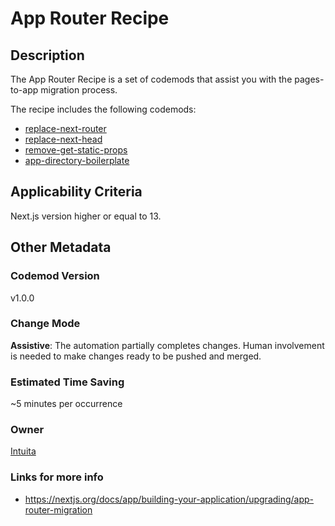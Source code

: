 # App Router Recipe

## Description

The App Router Recipe is a set of codemods that assist you with the pages-to-app migration process.

The recipe includes the following codemods:

-   [replace-next-router](https://github.com/codemod-com/codemod-registry/tree/main/codemods/next/13/replace-next-router)
-   [replace-next-head](https://github.com/codemod-com/codemod-registry/tree/main/codemods/next/13/replace-next-head)
-   [remove-get-static-props](https://github.com/codemod-com/codemod-registry/tree/main/codemods/next/13/remove-get-static-props)
-   [app-directory-boilerplate](https://github.com/codemod-com/codemod-registry/tree/main/codemods/next/13/app-directory-boilerplate)

## Applicability Criteria

Next.js version higher or equal to 13.

## Other Metadata

### Codemod Version

v1.0.0

### Change Mode

**Assistive**: The automation partially completes changes. Human involvement is needed to make changes ready to be pushed and merged.

### Estimated Time Saving

~5 minutes per occurrence

### Owner

[Intuita](https://github.com/codemod-com)

### Links for more info

-   https://nextjs.org/docs/app/building-your-application/upgrading/app-router-migration
